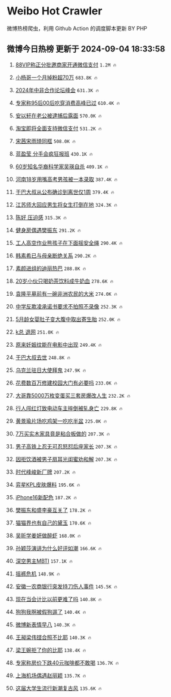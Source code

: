 # Weibo Hot Crawler 



微博热榜爬虫，利用 Github Action 的调度脚本更新 BY PHP 


## 微博今日热榜 更新于 2024-09-04 18:33:58 
1. [88VIP称正分批邀商家开通微信支付](https://s.weibo.com/weibo?q=%2388VIP%E7%A7%B0%E6%AD%A3%E5%88%86%E6%89%B9%E9%82%80%E5%95%86%E5%AE%B6%E5%BC%80%E9%80%9A%E5%BE%AE%E4%BF%A1%E6%94%AF%E4%BB%98%23&t=31&band_rank=1&Refer=top) `1.2M 🔥` 

1. [小杨哥一个月掉粉超70万](https://s.weibo.com/weibo?q=%23%E5%B0%8F%E6%9D%A8%E5%93%A5%E4%B8%80%E4%B8%AA%E6%9C%88%E6%8E%89%E7%B2%89%E8%B6%8570%E4%B8%87%23&t=31&band_rank=2&Refer=top) `683.8K 🔥` 

1. [2024年中非合作论坛峰会](https://s.weibo.com/weibo?q=%232024%E5%B9%B4%E4%B8%AD%E9%9D%9E%E5%90%88%E4%BD%9C%E8%AE%BA%E5%9D%9B%E5%B3%B0%E4%BC%9A%23&t=31&band_rank=3&Refer=top) `631.3K 🔥` 

1. [专家称95后00后吃穿消费高峰已过](https://s.weibo.com/weibo?q=%23%E4%B8%93%E5%AE%B6%E7%A7%B095%E5%90%8E00%E5%90%8E%E5%90%83%E7%A9%BF%E6%B6%88%E8%B4%B9%E9%AB%98%E5%B3%B0%E5%B7%B2%E8%BF%87%23&t=31&band_rank=4&Refer=top) `610.4K 🔥` 

1. [安以轩在老公被逮捕后露面](https://s.weibo.com/weibo?q=%23%E5%AE%89%E4%BB%A5%E8%BD%A9%E5%9C%A8%E8%80%81%E5%85%AC%E8%A2%AB%E9%80%AE%E6%8D%95%E5%90%8E%E9%9C%B2%E9%9D%A2%23&t=31&band_rank=5&Refer=top) `570.0K 🔥` 

1. [淘宝即将全面支持微信支付](https://s.weibo.com/weibo?q=%23%E6%B7%98%E5%AE%9D%E5%8D%B3%E5%B0%86%E5%85%A8%E9%9D%A2%E6%94%AF%E6%8C%81%E5%BE%AE%E4%BF%A1%E6%94%AF%E4%BB%98%23&t=31&band_rank=6&Refer=top) `531.2K 🔥` 

1. [宋茜宋雨琦同框](https://s.weibo.com/weibo?q=%23%E5%AE%8B%E8%8C%9C%E5%AE%8B%E9%9B%A8%E7%90%A6%E5%90%8C%E6%A1%86%23&t=31&band_rank=7&Refer=top) `508.0K 🔥` 

1. [蓝盈莹 分手会疯狂报班](https://s.weibo.com/weibo?q=%E8%93%9D%E7%9B%88%E8%8E%B9%20%E5%88%86%E6%89%8B%E4%BC%9A%E7%96%AF%E7%8B%82%E6%8A%A5%E7%8F%AD&t=31&band_rank=8&Refer=top) `430.1K 🔥` 

1. [60岁知名华裔科学家吴瑛自杀](https://s.weibo.com/weibo?q=%2360%E5%B2%81%E7%9F%A5%E5%90%8D%E5%8D%8E%E8%A3%94%E7%A7%91%E5%AD%A6%E5%AE%B6%E5%90%B4%E7%91%9B%E8%87%AA%E6%9D%80%23&t=31&band_rank=9&Refer=top) `409.1K 🔥` 

1. [河南18岁用嘴高考男孩被一本录取](https://s.weibo.com/weibo?q=%23%E6%B2%B3%E5%8D%9718%E5%B2%81%E7%94%A8%E5%98%B4%E9%AB%98%E8%80%83%E7%94%B7%E5%AD%A9%E8%A2%AB%E4%B8%80%E6%9C%AC%E5%BD%95%E5%8F%96%23&t=31&band_rank=10&Refer=top) `387.4K 🔥` 

1. [干巴大叔从公布确诊到离世仅1周](https://s.weibo.com/weibo?q=%23%E5%B9%B2%E5%B7%B4%E5%A4%A7%E5%8F%94%E4%BB%8E%E5%85%AC%E5%B8%83%E7%A1%AE%E8%AF%8A%E5%88%B0%E7%A6%BB%E4%B8%96%E4%BB%851%E5%91%A8%23&t=31&band_rank=11&Refer=top) `379.4K 🔥` 

1. [江苏师大回应男生将女生打倒在地](https://s.weibo.com/weibo?q=%23%E6%B1%9F%E8%8B%8F%E5%B8%88%E5%A4%A7%E5%9B%9E%E5%BA%94%E7%94%B7%E7%94%9F%E5%B0%86%E5%A5%B3%E7%94%9F%E6%89%93%E5%80%92%E5%9C%A8%E5%9C%B0%23&t=31&band_rank=12&Refer=top) `324.3K 🔥` 

1. [陈好 压迫感](https://s.weibo.com/weibo?q=%E9%99%88%E5%A5%BD%20%E5%8E%8B%E8%BF%AB%E6%84%9F&t=31&band_rank=13&Refer=top) `315.3K 🔥` 

1. [健身房偶遇樊振东](https://s.weibo.com/weibo?q=%E5%81%A5%E8%BA%AB%E6%88%BF%E5%81%B6%E9%81%87%E6%A8%8A%E6%8C%AF%E4%B8%9C&t=31&band_rank=14&Refer=top) `291.2K 🔥` 

1. [工人高空作业熊孩子在下面摇安全绳](https://s.weibo.com/weibo?q=%23%E5%B7%A5%E4%BA%BA%E9%AB%98%E7%A9%BA%E4%BD%9C%E4%B8%9A%E7%86%8A%E5%AD%A9%E5%AD%90%E5%9C%A8%E4%B8%8B%E9%9D%A2%E6%91%87%E5%AE%89%E5%85%A8%E7%BB%B3%23&t=31&band_rank=15&Refer=top) `290.4K 🔥` 

1. [韩素希已与母亲断绝关系](https://s.weibo.com/weibo?q=%23%E9%9F%A9%E7%B4%A0%E5%B8%8C%E5%B7%B2%E4%B8%8E%E6%AF%8D%E4%BA%B2%E6%96%AD%E7%BB%9D%E5%85%B3%E7%B3%BB%23&t=31&band_rank=16&Refer=top) `290.2K 🔥` 

1. [素颜进组的迪丽热巴](https://s.weibo.com/weibo?q=%23%E7%B4%A0%E9%A2%9C%E8%BF%9B%E7%BB%84%E7%9A%84%E8%BF%AA%E4%B8%BD%E7%83%AD%E5%B7%B4%23&t=31&band_rank=17&Refer=top) `288.8K 🔥` 

1. [20岁小伙只喝奶茶饮料成牛奶血](https://s.weibo.com/weibo?q=%2320%E5%B2%81%E5%B0%8F%E4%BC%99%E5%8F%AA%E5%96%9D%E5%A5%B6%E8%8C%B6%E9%A5%AE%E6%96%99%E6%88%90%E7%89%9B%E5%A5%B6%E8%A1%80%23&t=31&band_rank=18&Refer=top) `278.6K 🔥` 

1. [袁隆平墓前有一碗非洲农民的大米](https://s.weibo.com/weibo?q=%23%E8%A2%81%E9%9A%86%E5%B9%B3%E5%A2%93%E5%89%8D%E6%9C%89%E4%B8%80%E7%A2%97%E9%9D%9E%E6%B4%B2%E5%86%9C%E6%B0%91%E7%9A%84%E5%A4%A7%E7%B1%B3%23&t=31&band_rank=19&Refer=top) `274.0K 🔥` 

1. [中学反欺凌承诺书要求不拍照不录像](https://s.weibo.com/weibo?q=%23%E4%B8%AD%E5%AD%A6%E5%8F%8D%E6%AC%BA%E5%87%8C%E6%89%BF%E8%AF%BA%E4%B9%A6%E8%A6%81%E6%B1%82%E4%B8%8D%E6%8B%8D%E7%85%A7%E4%B8%8D%E5%BD%95%E5%83%8F%23&t=31&band_rank=20&Refer=top) `252.3K 🔥` 

1. [5月龄女婴肚子变大腹中取出寄生胎](https://s.weibo.com/weibo?q=%235%E6%9C%88%E9%BE%84%E5%A5%B3%E5%A9%B4%E8%82%9A%E5%AD%90%E5%8F%98%E5%A4%A7%E8%85%B9%E4%B8%AD%E5%8F%96%E5%87%BA%E5%AF%84%E7%94%9F%E8%83%8E%23&t=31&band_rank=21&Refer=top) `252.0K 🔥` 

1. [k总 退网](https://s.weibo.com/weibo?q=k%E6%80%BB%20%E9%80%80%E7%BD%91&t=31&band_rank=22&Refer=top) `251.0K 🔥` 

1. [原来妊娠纹能在电影中出现](https://s.weibo.com/weibo?q=%E5%8E%9F%E6%9D%A5%E5%A6%8A%E5%A8%A0%E7%BA%B9%E8%83%BD%E5%9C%A8%E7%94%B5%E5%BD%B1%E4%B8%AD%E5%87%BA%E7%8E%B0&t=31&band_rank=23&Refer=top) `249.4K 🔥` 

1. [干巴大叔去世](https://s.weibo.com/weibo?q=%23%E5%B9%B2%E5%B7%B4%E5%A4%A7%E5%8F%94%E5%8E%BB%E4%B8%96%23&t=31&band_rank=24&Refer=top) `248.8K 🔥` 

1. [乌克兰驻日大使拜鬼](https://s.weibo.com/weibo?q=%23%E4%B9%8C%E5%85%8B%E5%85%B0%E9%A9%BB%E6%97%A5%E5%A4%A7%E4%BD%BF%E6%8B%9C%E9%AC%BC%23&t=31&band_rank=25&Refer=top) `247.9K 🔥` 

1. [花费数百万修建校园大门有必要吗](https://s.weibo.com/weibo?q=%23%E8%8A%B1%E8%B4%B9%E6%95%B0%E7%99%BE%E4%B8%87%E4%BF%AE%E5%BB%BA%E6%A0%A1%E5%9B%AD%E5%A4%A7%E9%97%A8%E6%9C%89%E5%BF%85%E8%A6%81%E5%90%97%23&t=31&band_rank=26&Refer=top) `233.0K 🔥` 

1. [大哥靠5000万枚变蛋买三套房爆改人生](https://s.weibo.com/weibo?q=%23%E5%A4%A7%E5%93%A5%E9%9D%A05000%E4%B8%87%E6%9E%9A%E5%8F%98%E8%9B%8B%E4%B9%B0%E4%B8%89%E5%A5%97%E6%88%BF%E7%88%86%E6%94%B9%E4%BA%BA%E7%94%9F%23&t=31&band_rank=27&Refer=top) `232.2K 🔥` 

1. [行人闯红灯致电动车主摔倒被轧身亡](https://s.weibo.com/weibo?q=%23%E8%A1%8C%E4%BA%BA%E9%97%AF%E7%BA%A2%E7%81%AF%E8%87%B4%E7%94%B5%E5%8A%A8%E8%BD%A6%E4%B8%BB%E6%91%94%E5%80%92%E8%A2%AB%E8%BD%A7%E8%BA%AB%E4%BA%A1%23&t=31&band_rank=28&Refer=top) `229.8K 🔥` 

1. [黄景瑜片场吃鸡架一吃吃半盆](https://s.weibo.com/weibo?q=%E9%BB%84%E6%99%AF%E7%91%9C%E7%89%87%E5%9C%BA%E5%90%83%E9%B8%A1%E6%9E%B6%E4%B8%80%E5%90%83%E5%90%83%E5%8D%8A%E7%9B%86&t=31&band_rank=29&Refer=top) `225.0K 🔥` 

1. [7万买实木家具竟是粘合板做的](https://s.weibo.com/weibo?q=%237%E4%B8%87%E4%B9%B0%E5%AE%9E%E6%9C%A8%E5%AE%B6%E5%85%B7%E7%AB%9F%E6%98%AF%E7%B2%98%E5%90%88%E6%9D%BF%E5%81%9A%E7%9A%84%23&t=31&band_rank=30&Refer=top) `207.3K 🔥` 

1. [男子高铁上忍无可忍怒怼后座家长](https://s.weibo.com/weibo?q=%23%E7%94%B7%E5%AD%90%E9%AB%98%E9%93%81%E4%B8%8A%E5%BF%8D%E6%97%A0%E5%8F%AF%E5%BF%8D%E6%80%92%E6%80%BC%E5%90%8E%E5%BA%A7%E5%AE%B6%E9%95%BF%23&t=31&band_rank=31&Refer=top) `207.3K 🔥` 

1. [因拒饮酒被男子扇耳光闺蜜劝和解](https://s.weibo.com/weibo?q=%23%E5%9B%A0%E6%8B%92%E9%A5%AE%E9%85%92%E8%A2%AB%E7%94%B7%E5%AD%90%E6%89%87%E8%80%B3%E5%85%89%E9%97%BA%E8%9C%9C%E5%8A%9D%E5%92%8C%E8%A7%A3%23&t=31&band_rank=32&Refer=top) `207.3K 🔥` 

1. [时代峰峻新厂牌](https://s.weibo.com/weibo?q=%E6%97%B6%E4%BB%A3%E5%B3%B0%E5%B3%BB%E6%96%B0%E5%8E%82%E7%89%8C&t=31&band_rank=33&Refer=top) `207.2K 🔥` 

1. [弈星KPL皮肤爆料](https://s.weibo.com/weibo?q=%23%E5%BC%88%E6%98%9FKPL%E7%9A%AE%E8%82%A4%E7%88%86%E6%96%99%23&t=31&band_rank=34&Refer=top) `195.6K 🔥` 

1. [iPhone16新配色](https://s.weibo.com/weibo?q=%23iPhone16%E6%96%B0%E9%85%8D%E8%89%B2%23&t=31&band_rank=35&Refer=top) `187.2K 🔥` 

1. [樊振东和盛李豪互关了](https://s.weibo.com/weibo?q=%23%E6%A8%8A%E6%8C%AF%E4%B8%9C%E5%92%8C%E7%9B%9B%E6%9D%8E%E8%B1%AA%E4%BA%92%E5%85%B3%E4%BA%86%23&t=31&band_rank=36&Refer=top) `178.2K 🔥` 

1. [猫猫界也有自己的黛玉](https://s.weibo.com/weibo?q=%E7%8C%AB%E7%8C%AB%E7%95%8C%E4%B9%9F%E6%9C%89%E8%87%AA%E5%B7%B1%E7%9A%84%E9%BB%9B%E7%8E%89&t=31&band_rank=37&Refer=top) `170.6K 🔥` 

1. [吴昕学姜妍做醉虾](https://s.weibo.com/weibo?q=%E5%90%B4%E6%98%95%E5%AD%A6%E5%A7%9C%E5%A6%8D%E5%81%9A%E9%86%89%E8%99%BE&t=31&band_rank=38&Refer=top) `168.0K 🔥` 

1. [孙颖莎演讲为什么好评如潮](https://s.weibo.com/weibo?q=%E5%AD%99%E9%A2%96%E8%8E%8E%E6%BC%94%E8%AE%B2%E4%B8%BA%E4%BB%80%E4%B9%88%E5%A5%BD%E8%AF%84%E5%A6%82%E6%BD%AE&t=31&band_rank=39&Refer=top) `166.6K 🔥` 

1. [深空男主MBTI](https://s.weibo.com/weibo?q=%23%E6%B7%B1%E7%A9%BA%E7%94%B7%E4%B8%BBMBTI%23&t=31&band_rank=40&Refer=top) `157.1K 🔥` 

1. [摇裤危机](https://s.weibo.com/weibo?q=%E6%91%87%E8%A3%A4%E5%8D%B1%E6%9C%BA&t=31&band_rank=41&Refer=top) `148.9K 🔥` 

1. [安徽一农商银行突发持刀伤人事件](https://s.weibo.com/weibo?q=%23%E5%AE%89%E5%BE%BD%E4%B8%80%E5%86%9C%E5%95%86%E9%93%B6%E8%A1%8C%E7%AA%81%E5%8F%91%E6%8C%81%E5%88%80%E4%BC%A4%E4%BA%BA%E4%BA%8B%E4%BB%B6%23&t=31&band_rank=42&Refer=top) `145.5K 🔥` 

1. [现在当会计比以前更难了吗](https://s.weibo.com/weibo?q=%23%E7%8E%B0%E5%9C%A8%E5%BD%93%E4%BC%9A%E8%AE%A1%E6%AF%94%E4%BB%A5%E5%89%8D%E6%9B%B4%E9%9A%BE%E4%BA%86%E5%90%97%23&t=31&band_rank=43&Refer=top) `140.8K 🔥` 

1. [狗狗我啊被假狗遛了](https://s.weibo.com/weibo?q=%23%E7%8B%97%E7%8B%97%E6%88%91%E5%95%8A%E8%A2%AB%E5%81%87%E7%8B%97%E9%81%9B%E4%BA%86%23&t=31&band_rank=44&Refer=top) `140.4K 🔥` 

1. [微博新表情早八](https://s.weibo.com/weibo?q=%E5%BE%AE%E5%8D%9A%E6%96%B0%E8%A1%A8%E6%83%85%E6%97%A9%E5%85%AB&t=31&band_rank=45&Refer=top) `140.3K 🔥` 

1. [王昶梁伟铿合照不比耶](https://s.weibo.com/weibo?q=%23%E7%8E%8B%E6%98%B6%E6%A2%81%E4%BC%9F%E9%93%BF%E5%90%88%E7%85%A7%E4%B8%8D%E6%AF%94%E8%80%B6%23&t=31&band_rank=46&Refer=top) `140.3K 🔥` 

1. [梁王婉拒了你的比耶](https://s.weibo.com/weibo?q=%23%E6%A2%81%E7%8E%8B%E5%A9%89%E6%8B%92%E4%BA%86%E4%BD%A0%E7%9A%84%E6%AF%94%E8%80%B6%23&t=31&band_rank=47&Refer=top) `138.4K 🔥` 

1. [专家称房价下跌40元咖啡都不敢喝](https://s.weibo.com/weibo?q=%23%E4%B8%93%E5%AE%B6%E7%A7%B0%E6%88%BF%E4%BB%B7%E4%B8%8B%E8%B7%8C40%E5%85%83%E5%92%96%E5%95%A1%E9%83%BD%E4%B8%8D%E6%95%A2%E5%96%9D%23&t=31&band_rank=48&Refer=top) `136.7K 🔥` 

1. [上海机场偶遇赵丽颖](https://s.weibo.com/weibo?q=%23%E4%B8%8A%E6%B5%B7%E6%9C%BA%E5%9C%BA%E5%81%B6%E9%81%87%E8%B5%B5%E4%B8%BD%E9%A2%96%23&t=31&band_rank=49&Refer=top) `135.7K 🔥` 

1. [这届大学生流行新潮复古风](https://s.weibo.com/weibo?q=%E8%BF%99%E5%B1%8A%E5%A4%A7%E5%AD%A6%E7%94%9F%E6%B5%81%E8%A1%8C%E6%96%B0%E6%BD%AE%E5%A4%8D%E5%8F%A4%E9%A3%8E&t=31&band_rank=50&Refer=top) `135.6K 🔥` 

